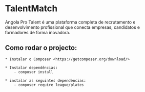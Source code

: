 # TalentMatch
Angola Pro Talent é uma plataforma completa de recrutamento e desenvolvimento profissional que conecta empresas,  candidatos e formadores de forma inovadora. 

## Como rodar o projecto: 

    * Instalar o Composer <https://getcomposer.org/download/>

    * Instalar dependências:
        - composer install
    
    * instalar as seguintes dependências: 
        - composer require league/plates

